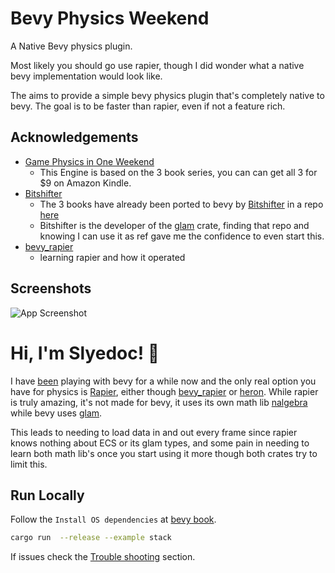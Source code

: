 
# Bevy Physics Weekend

A Native Bevy physics plugin.

Most likely you should go use rapier, though I did wonder what a native bevy implementation would look like.

The aims to provide a simple bevy physics plugin that's completely native to bevy. The goal is to be faster than rapier, even if not a feature rich.

## Acknowledgements

- [Game Physics in One Weekend](https://gamephysicsweekend.github.io/)
  - This Engine is based on the 3 book series, you can  can get all 3 for $9 on Amazon Kindle.
- [Bitshifter](https://github.com/bitshifter)
  - The 3 books have already been ported to bevy by [Bitshifter](https://github.com/bitshifter) in a repo [here](https://github.com/bitshifter/bevy-physics-weekend)
  - Bitshifter is the developer of the [glam](https://github.com/bitshifter/glam-rs) crate, finding that repo and knowing I can use it as ref gave me the confidence to even start this.
- [bevy_rapier](https://github.com/dimforge/bevy_rapier)
  - learning rapier and how it operated

## Screenshots

![App Screenshot](docs/images/screencapture-5000-balls.gif)

# Hi, I'm Slyedoc! 👋

I have [been](https://github.com/slyedoc) playing with bevy for a while now and the only real option you have for physics is [Rapier](https://github.com/dimforge/rapier), either though [bevy_rapier](https://github.com/dimforge/bevy_rapier) or [heron](https://github.com/jcornaz/heron).  While rapier is truly amazing, it's not made for bevy, it uses its own math lib [nalgebra](https://github.com/dimforge/nalgebra) while bevy uses [glam](https://github.com/bitshifter/glam-rs).

This leads to needing to load data in and out every frame since rapier knows nothing about ECS or its glam types, and some pain in needing to learn both math lib's once you start using it more though both crates try to limit this.

## Run Locally

Follow the `Install OS dependencies` at [bevy book](https://bevyengine.org/learn/book/getting-started/setup/).

```bash
cargo run  --release --example stack
```

If issues check the [Trouble shooting](./docs/troubleshooting.md) section.
